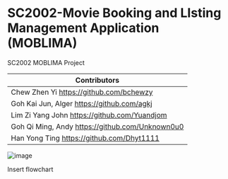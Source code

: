 # SC2002-Movie Booking and LIsting Management Application (MOBLIMA)
SC2002 MOBLIMA Project


| Contributors                                            
| ------------------------------------------------------|
| Chew Zhen Yi https://github.com/bchewzy          |
| Goh Kai Jun, Alger https://github.com/agkj                  |             
| Lim Zi Yang John  https://github.com/Yuandjom  | 
| Goh Qi Ming, Andy  https://github.com/Unknown0u0  | 
| Han Yong Ting  https://github.com/Dhyt1111  | 




![image](https://user-images.githubusercontent.com/39144132/196887669-0f7f94c3-62e3-41cf-98a0-3fbfbb459f2d.png)


Insert flowchart

